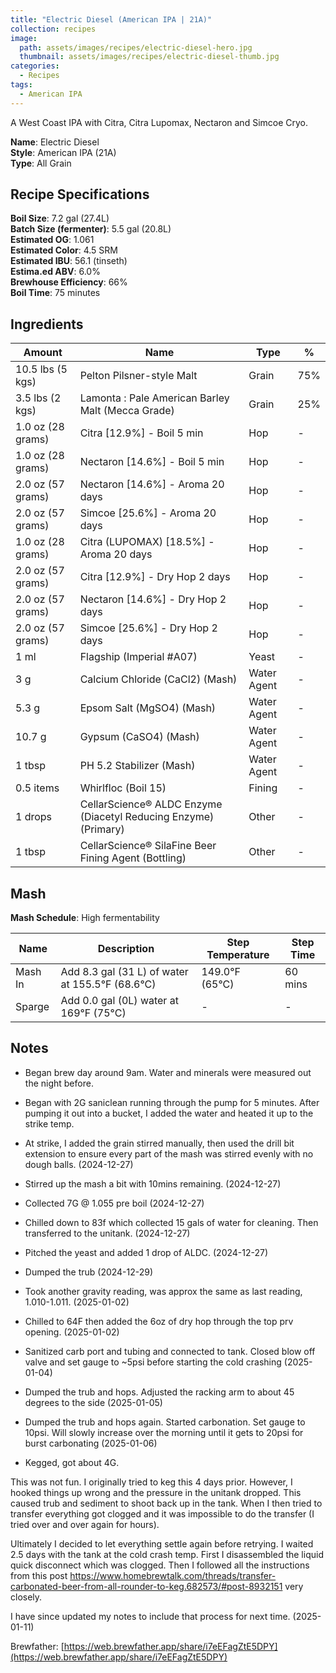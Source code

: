 ```yaml
---
title: "Electric Diesel (American IPA | 21A)"
collection: recipes
image:
  path: assets/images/recipes/electric-diesel-hero.jpg
  thumbnail: assets/images/recipes/electric-diesel-thumb.jpg
categories:
  - Recipes
tags:
  - American IPA
---
```


A West Coast IPA with Citra, Citra Lupomax, Nectaron and Simcoe Cryo.

**Name**: Electric Diesel<br />
**Style**: American IPA (21A)<br />
**Type**: All Grain

## Recipe Specifications

**Boil Size**: 7.2 gal (27.4L)<br />
**Batch Size (fermenter)**: 5.5 gal (20.8L)<br />
**Estimated OG**: 1.061<br />
**Estimated Color**: 4.5 SRM<br />
**Estimated IBU**: 56.1 (tinseth)<br />
**Estima.ed ABV**: 6.0%<br />
**Brewhouse Efficiency**: 66%<br />
**Boil Time**: 75 minutes<br />

## Ingredients

| Amount            | Name                                                            | Type        | %   |
| ----------------- | --------------------------------------------------------------- | ----------- | --- |
| 10.5 lbs (5 kgs)  | Pelton Pilsner-style Malt                                       | Grain       | 75% |
| 3.5 lbs (2 kgs)   | Lamonta : Pale American Barley Malt (Mecca Grade)               | Grain       | 25% |
| 1.0 oz (28 grams) | Citra [12.9%] - Boil 5 min                                      | Hop         | -   |
| 1.0 oz (28 grams) | Nectaron [14.6%] - Boil 5 min                                   | Hop         | -   |
| 2.0 oz (57 grams) | Nectaron [14.6%] - Aroma 20 days                                | Hop         | -   |
| 2.0 oz (57 grams) | Simcoe [25.6%] - Aroma 20 days                                  | Hop         | -   |
| 1.0 oz (28 grams) | Citra (LUPOMAX) [18.5%] - Aroma 20 days                         | Hop         | -   |
| 2.0 oz (57 grams) | Citra [12.9%] - Dry Hop 2 days                                  | Hop         | -   |
| 2.0 oz (57 grams) | Nectaron [14.6%] - Dry Hop 2 days                               | Hop         | -   |
| 2.0 oz (57 grams) | Simcoe [25.6%] - Dry Hop 2 days                                 | Hop         | -   |
| 1 ml              | Flagship (Imperial #A07)                                        | Yeast       | -   |
| 3 g               | Calcium Chloride (CaCl2) (Mash)                                 | Water Agent | -   |
| 5.3 g             | Epsom Salt (MgSO4) (Mash)                                       | Water Agent | -   |
| 10.7 g            | Gypsum (CaSO4) (Mash)                                           | Water Agent | -   |
| 1 tbsp            | PH 5.2 Stabilizer (Mash)                                        | Water Agent | -   |
| 0.5 items         | Whirlfloc (Boil 15)                                             | Fining      | -   |
| 1 drops           | CellarScience® ALDC Enzyme (Diacetyl Reducing Enzyme) (Primary) | Other       | -   |
| 1 tbsp            | CellarScience® SilaFine Beer Fining Agent (Bottling)            | Other       | -   |

## Mash

**Mash Schedule**: High fermentability

| Name    | Description                                             | Step Temperature       | Step Time |
| ------- | ------------------------------------------------------- | ---------------------- | --------- |
| Mash In | Add 8.3 gal (31 L) of water at 155.5&deg;F (68.6&deg;C) | 149.0&deg;F (65&deg;C) | 60 mins   |
| Sparge  | Add 0.0 gal (0L) water at 169&deg;F (75&deg;C)          | -                      | -         |

## Notes

- Began brew day around 9am. Water and minerals were measured out the night before.

- Began with 2G saniclean running through the pump for 5 minutes. After pumping it out into a bucket, I added the water and heated it up to the strike temp.

- At strike, I added the grain stirred manually, then used the drill bit extension to ensure every part of the mash was stirred evenly with no dough balls. (2024-12-27)

- Stirred up the mash a bit with 10mins remaining. (2024-12-27)
- Collected 7G @ 1.055 pre boil (2024-12-27)
- Chilled down to 83f which collected 15 gals of water for cleaning. Then transferred to the unitank. (2024-12-27)
- Pitched the yeast and added 1 drop of ALDC. (2024-12-27)
- Dumped the trub (2024-12-29)
- Took another gravity reading, was approx the same as last reading, 1.010-1.011. (2025-01-02)
- Chilled to 64F then added the 6oz of dry hop through the top prv opening. (2025-01-02)
- Sanitized carb port and tubing and connected to tank. Closed blow off valve and set gauge to ~5psi before starting the cold crashing (2025-01-04)
- Dumped the trub and hops. Adjusted the racking arm to about 45 degrees to the side (2025-01-05)
- Dumped the trub and hops again. Started carbonation. Set gauge to 10psi. Will slowly increase over the morning until it gets to 20psi for burst carbonating (2025-01-06)
- Kegged, got about 4G.

This was not fun. I originally tried to keg this 4 days prior. However, I hooked things up wrong and the pressure in the unitank dropped. This caused trub and sediment to shoot back up in the tank. When I then tried to transfer everything got clogged and it was impossible to do the transfer (I tried over and over again for hours).

Ultimately I decided to let everything settle again before retrying. I waited 2.5 days with the tank at the cold crash temp. First I disassembled the liquid quick disconnect which was clogged. Then I followed all the instructions from this post https://www.homebrewtalk.com/threads/transfer-carbonated-beer-from-all-rounder-to-keg.682573/#post-8932151 very closely.

I have since updated my notes to include that process for next time. (2025-01-11)

Brewfather: [https://web.brewfather.app/share/i7eEFagZtE5DPY](https://web.brewfather.app/share/i7eEFagZtE5DPY)
